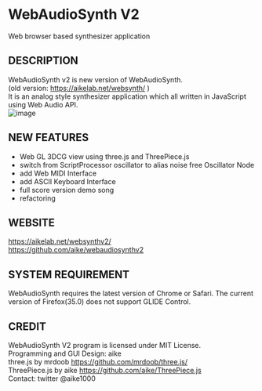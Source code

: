 WebAudioSynth V2
====
Web browser based synthesizer application

## DESCRIPTION
WebAudioSynth v2 is new version of WebAudioSynth.  
(old version: https://aikelab.net/websynth/ )   
It is an analog style synthesizer application which all written in JavaScript using Web Audio API.  
![image](images/thumb2.png)

## NEW FEATURES
- Web GL 3DCG view using three.js and ThreePiece.js
- switch from ScriptProcessor oscillator to alias noise free Oscillator Node 
- add Web MIDI Interface
- add ASCII Keyboard Interface
- full score version demo song
- refactoring

## WEBSITE
https://aikelab.net/websynthv2/  
https://github.com/aike/webaudiosynthv2

## SYSTEM REQUIREMENT
WebAudioSynth requires the latest version of Chrome or Safari. 
The current version of Firefox(35.0) does not support GLIDE Control.

## CREDIT
WebAudioSynth V2 program is licensed under MIT License.  
Programming and GUI Design: aike  
three.js by mrdoob https://github.com/mrdoob/three.js/  
ThreePiece.js by aike https://github.com/aike/ThreePiece.js  
Contact: twitter @aike1000
